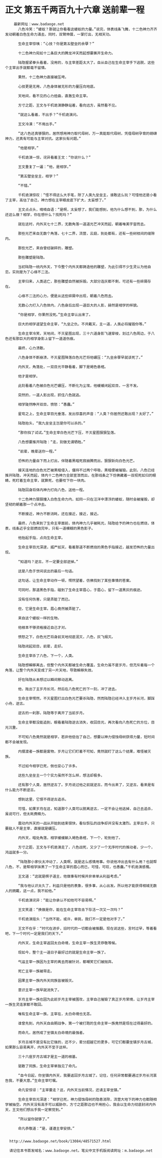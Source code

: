 # 正文 第五千两百九十六章 送前辈一程
        最新网址：www.badaoge.net
          八色冷笑：“蝼蚁？那就让你看看这蝼蚁的力量。”说完，体表线条飞舞，十二色神力齐齐发动朝着白色生命力涌去，同时，双臂伸展，一掌打出，无相天功。
      
          生命主宰惊咦：“心技？你是第五壁垒的余孽？”
      
          十二色神力宛如十二条巨大的腾龙冲天而起想要撕开生命力。
      
          陆隐握紧拳头看着，没用的，与主宰差距太大了。自从自己在生命主宰手下逃脱，这些个主宰出手就都毫不留情。
      
          果然，十二色神力直接被压垮。
      
          心技更是无用，八色身体被无形的力量压向地底。
      
          天地间，看不见的心力扭曲，直轰生命主宰。
      
          方寸之距，王文与千机诡演静静站着，看向远方，虽然看不见。
      
          “就这么看着，不出手？”千机诡演问。
      
          王文冷漠：“不用出手。”
      
          “这八色还真够狠的，居然想用神力取代母树，万一真能取代母树，凭借母树孕育的磅礴神力，还真有可能与主宰对抗。这家伙有问题。”
      
          “他是相学。”
      
          千机诡演一惊，诧异看着王文：“你说什么？”
      
          王文重复了一遍：“他，是相学。”
      
          “第五壁垒垒主，相学？”
      
          “不错。”
      
          千机诡演惊叹：“怪不得这么大手笔，除了人类九垒垒主，谁敢这么玩？可惜他还是小看了主宰，高估了自己，神力想在主宰眼皮底下扩大，太妄想了。”
      
          王文点点头，喃喃自语：“是啊，太妄想了。我们能想到，他为什么想不到，那，为什么还这么做？相学，你在想什么？找死吗？”
      
          就在这时，内外天七十二界，无数角落一道道光芒冲天而起，朝着唯美宇宙而去。
      
          那些光芒来自无数个角落，七十二界，流营，云庭，到处都有，还有一些树枝间的缝隙内。
      
          那些光芒，来自曾经破碎的，雕塑。
      
          那些雕塑是陆隐。
      
          当初陆隐一统内外天，下令整个内外天都铸造他的雕塑，为此引得不少生灵认为他自恋。实则是为了心缘不二法。
      
          主宰归来，人类逃亡，那些雕塑自然被拆毁。大部分连灰都不剩，可还有一些碎屑存在。
      
          心缘不二法的心力，便是从这些碎屑中出现，朝着八色而去。
      
          无数心力打入八色体内，八色身后出现一道巨大的人影，赫然是相学的样貌。
      
          “你是相学，你果然没死。”生命主宰认出来了。
      
          巨大的相学遥望生命主宰，“九垒之仇，不共戴天，主一道，人类必将摧毁你等。”
      
          生命主宰冷笑，天地间，不灭星图出现，三十六道身影飞速穿梭，划过八色周边，于八色还有那巨大的相学身影上留下一道道伤痕。
      
          最终，心力溃散。
      
          八色身体不断崩溃，不灭星图降落白色光芒将他碾压：“九垒余孽早就该死了。”
      
          内外天，角落处，一双目光平静看着，脚下是褐色悬棺。
      
          他才是相学。
      
          此刻看着八色被白色光芒碾压，不断化为尘埃，他缓缓闭起双目，一言不发。
      
          突然的，一道人影出现，抓住八色就逃。
      
          相学陡然睁开双目，愤怒：“愚蠢。”
      
          星穹之上，生命主宰目光垂落，发出惊喜的声音：“人类？你居然还敢出现？太好了。”
      
          陆隐抬头，“我九垒垒主岂是你可以杀的。”
      
          “那你挡了试试。”生命主宰白色光芒下压，不灭星图狠狠坠落。
      
          八色想要推开陆隐：“走，别做无谓牺牲。”
      
          “前辈，晚辈送你一程。”
      
          恐怖的力量自下而上打出，伴随着黑暗死寂崩腾而出，狠狠斩向白色光芒。
      
          接天连地的白色光芒被黑暗侵入，僵持不过两个呼吸，黑暗便被摧毁。此刻，八色已经推开陆隐，冲天而起，体内十二色神力全部宣泄而出，在那线条之下仿佛藏着一双视死如归的眼睛，死盯着生命主宰，就算死，也要咬下你一块肉。
      
          陆隐回身将体内神力打向八色，送他一程。
      
          十二色神力狠狠撞入白色生命力内，如同一只在汪洋中漂浮的蝼蚁，随时会被摧毁，却坚韧的朝着那一个点冲去。
      
          不断接近，神力不断消耗，还在接近，接近，接近。
      
          最终，八色来到了生命主宰面前，体内神力几乎被耗光，陆隐给予的神力也在燃烧，体表，线条近乎全部燃烧完毕，只有一道模糊的黑色影子。
      
          他抬起手指，点向生命主宰。
      
          生命主宰目光深邃，威严如天，看着那道不断燃烧的黑色手指接近，越发恐怖的力量出现。
      
          “知道吗？逆古，不一定要全部逆掉。”
      
          这是八色于世间说出的最后一句话。
      
          这句话，让生命主宰动作一顿，愕然望着，仿佛找到了某些事情的答案。
      
          可同时，那道黑色手指，碰到了生命主宰眉心，于眉心，留下一道黑灰的痕迹。
      
          没有任何伤害，只是弄脏了而已。
      
          但，它是生命主宰。眉心竟然被弄脏了。
      
          来自这个蝼蚁一样的生物。
      
          他根本不够资格接近自己才对。
      
          愤怒之下，白色光芒将身前天地彻底泯灭，八色，灰飞烟灭。
      
          陆隐闭起双目，前辈，走好。
      
          生命主宰杀了八色，下一个，人类。
      
          陆隐想瞬移离去，但整个内外天都被生命力覆盖，生命力虽不是岁月，但充斥着每一个角落，让整个内外天变成了另一片天地，导致瞬移失效。
      
          好在陆隐从未想过以瞬间移动逃离。
      
          他，拖出了主岁月长河，然后在八色死亡的下一刻，冲了进去。
      
          生命主宰愕然，不灭星图打出白色光芒要杀陆隐，然而陆隐已经冲入主岁月长河，脚踩小舟，逆古。
      
          逆古的一刹那，陆隐等于离开了当前岁月。
      
          生命主宰都没能追到，眼看着陆隐逆古消失，收回目光，再次看向八色死亡的方位，目光沉重。
      
          不可知八色竟然就是相学，若非他低估了自己，想要以神力侵蚀母树获得力量，短时间都不会被发现。
      
          内摆渡者一族都是废物，岁月让它们盯着不可知，竟然就盯了这么个结果，难怪被灭族。
      
          不过如今相学已死，倒也安心了许多。
      
          这些九垒垒主一个个实力虽然不怎么样，想法却极多。
      
          还有那个人类，居然逆古了。岁月说过他之前就逆古，而今出来了，又逆古，看来是有什么能力不断逆古。
      
          想到这里，它恨不得逆古追杀。
      
          可惜，如果岁月在这，知道那个人类可以脱离逆古，一定不会让他逃掉，自己去追杀，虽说可行，但太耗费精力。
      
          震动内外天的一战从开始到结束很快，看似恢弘的战争却并没有太激烈。主宰出手，只要敌人不是主宰，直接就是碾压。
      
          内外天，暗处角落，相学缓缓躺入褐色悬棺，下一个，轮到他了。
      
          方寸之距，王文与千机诡演走了，八色战死，又少了一个无序时代的推动者，少一个，鸿运就多一分。
      
          “陆隐那小家伙太冲动了，人类啊，就是这么感情用事。你说他冲出去有什么用？也就帮八色，不，是帮相学抹黑了一下生命主宰的眉心而已，可惜，可叹，也愚蠢。”千机诡演感慨。
      
          王文道：“这就是棋子道主，他做事有时候并非单单从利益考虑。”
      
          “我与他认识太久了，利益只是他的表象，很多事，从心出发。所以他才能获得相城无数人的拥戴，这一点，我不如他。”
      
          千机诡演诧异：“能让你承认不如他可不容易啊。”
      
          王文笑道：“换做是你，能在生命主宰攻击下存活一次又一次吗？”
      
          千机诡演摇头：“当然不能，或许，单挑，我们不一定是他对手了。”
      
          王文不在乎：“时代在进步，旧时代的一切都会被推翻，现在说这些，言时过早，等着看吧，下一个时代一定是我们的天下。”
      
          内外天，生命主宰返回太白命境，生命主宰一族生灵恭敬等候。
      
          现如今，整个主一道日子最好过的就是生命主宰一族了。
      
          气运主宰一族因为主宰的离去而被针对，都嘲笑它们被抛弃。
      
          死亡主宰一族被带走。
      
          因果主宰一族内外天同族皆被毁灭。
      
          意识主宰一族早就消失了。
      
          岁月主宰一族也因为此前岁月主宰被围攻，主宰自己摧毁了真正岁月荣境，让岁月主宰一族生灵连家都不敢回。
      
          唯有生命主宰一族，主宰在，太白命境也无恙。
      
          谁曾先到，内外天自由期战争，第一个被打跑的生命主宰一族竟然是现在过得最好的。
      
          而命凡，居然成了坐镇太白命境的最强者。
      
          岁月古城不是没有比它强的，还不少，辈分超越它的更多，可它们都要坐镇岁月古城，如果那么容易离开，内外天不至于这样。
      
          三十六座岁月古城才是主一道的根基。
      
          驱散了同族，生命主宰单独见了命凡。
      
          “自今日起，你坐镇内外天，我要返回岁月古城了。记住，任何异常都要通过岁月长河禀告我，不要大意。”生命主宰叮嘱。
      
          命凡安惊讶：“主宰要走？这，内外天当前情况，还请主宰坐镇。”
      
          生命主宰目光深邃：“相学已死，神力侵蚀母树的隐患消除，流营大地下的神力也都随相学被抽空。内外天没有高手可以威胁你，方寸之距那边也不用担心，我会以生命力彻底封闭内外天，王文他们想出手我一定察觉到。”
      
          “所以留你就够了。”
      
          命凡恭敬道：“是，谨遵主宰安排。”
      
      
      http://www.badaoge.net/book/13084/48571527.html
      
      请记住本书首发域名：www.badaoge.net。笔尖中文手机版阅读网址：m.badaoge.net